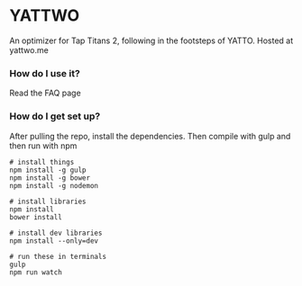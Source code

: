 # YATTWO #

An optimizer for Tap Titans 2, following in the footsteps of YATTO. Hosted at yattwo.me

### How do I use it? ###

Read the FAQ page

### How do I get set up? ###

After pulling the repo, install the dependencies. Then compile with gulp and then run with npm

```
# install things
npm install -g gulp
npm install -g bower
npm install -g nodemon

# install libraries
npm install
bower install

# install dev libraries
npm install --only=dev

# run these in terminals
gulp
npm run watch
```